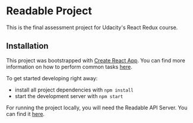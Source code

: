 # Readable Project

This is the final assessment project for Udacity's React Redux course.

## Installation

This project was bootstrapped with [Create React App](https://github.com/facebookincubator/create-react-app). You can find more information on how to perform common tasks [here](https://github.com/facebookincubator/create-react-app/blob/master/packages/react-scripts/template/README.md).

To get started developing right away:

* install all project dependencies with `npm install`
* start the development server with `npm start`

For running the project locally, you will need the Readable API Server. You can find it [here](https://github.com/udacity/reactnd-project-readable-starter).